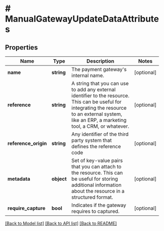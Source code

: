 # # ManualGatewayUpdateDataAttributes

## Properties

Name | Type | Description | Notes
------------ | ------------- | ------------- | -------------
**name** | **string** | The payment gateway&#39;s internal name. | [optional]
**reference** | **string** | A string that you can use to add any external identifier to the resource. This can be useful for integrating the resource to an external system, like an ERP, a marketing tool, a CRM, or whatever. | [optional]
**reference_origin** | **string** | Any identifier of the third party system that defines the reference code | [optional]
**metadata** | **object** | Set of key-value pairs that you can attach to the resource. This can be useful for storing additional information about the resource in a structured format. | [optional]
**require_capture** | **bool** | Indicates if the gateway requires to captured. | [optional]

[[Back to Model list]](../../README.md#models) [[Back to API list]](../../README.md#endpoints) [[Back to README]](../../README.md)
